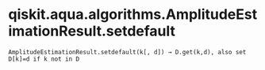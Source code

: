 # qiskit.aqua.algorithms.AmplitudeEstimationResult.setdefault

`AmplitudeEstimationResult.setdefault(k[, d]) → D.get(k,d), also set D[k]=d if k not in D`
